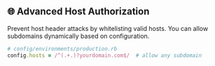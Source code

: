 ## 🌐 Advanced Host Authorization

Prevent host header attacks by whitelisting valid hosts. You can allow subdomains dynamically based on configuration.

```ruby
# config/environments/production.rb
config.hosts = /^(.+.)?yourdomain.com$/  # allow any subdomain
```